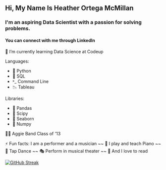 ## Hi, My Name Is Heather Ortega McMillan

### I'm an aspiring Data Scientist with a passion for solving problems. 

#### You can connect with me through LinkedIn

🌱 I’m currently learning Data Science at Codeup

Languages: 
- 🐍 Python
- 🥞 SQL
- ˃_ Command Line
- 📉 Tableau

Libraries:
- 🐼 Pandas
- 🧪 Scipy
- 🌊 Seaborn
- 🔢 Numpy

👍🏻 Aggie Band Class of '13

⚡ Fun facts: I am a performer and a musician ~~ 🎹 I play and teach Piano ~~ 💃 Tap Dance ~~ 🎭 Perform in musical theater ~~ 📖 And I love to read  

[![GitHub Streak](https://github-readme-streak-stats.herokuapp.com/?user=HeatherOrtegaMcMillan&theme=anvue-dark)](https://git.io/streak-stats)


<!--
**HeatherOrtegaMcMillan/HeatherOrtegaMcMillan** is a ✨ _special_ ✨ repository because its `README.md` (this file) appears on your GitHub profile.
